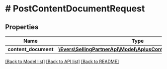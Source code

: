 # # PostContentDocumentRequest

## Properties

Name | Type | Description | Notes
------------ | ------------- | ------------- | -------------
**content_document** | [**\Evers\SellingPartnerApi\Model\AplusContent\ContentDocument**](ContentDocument.md) |  |

[[Back to Model list]](../../README.md#models) [[Back to API list]](../../README.md#endpoints) [[Back to README]](../../README.md)
